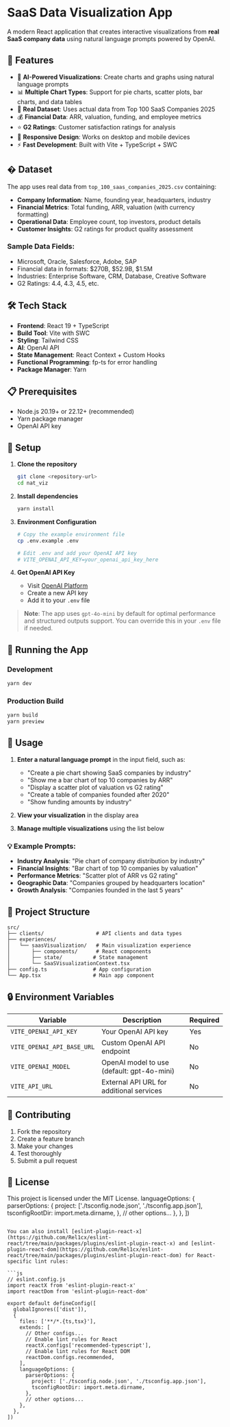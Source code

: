 # SaaS Data Visualization App

A modern React application that creates interactive visualizations from **real SaaS company data** using natural language prompts powered by OpenAI.

## 🚀 Features

- 🤖 **AI-Powered Visualizations**: Create charts and graphs using natural language prompts
- 📊 **Multiple Chart Types**: Support for pie charts, scatter plots, bar charts, and data tables
- 💾 **Real Dataset**: Uses actual data from Top 100 SaaS Companies 2025
- 💰 **Financial Data**: ARR, valuation, funding, and employee metrics
- ⭐ **G2 Ratings**: Customer satisfaction ratings for analysis
- 📱 **Responsive Design**: Works on desktop and mobile devices
- ⚡ **Fast Development**: Built with Vite + TypeScript + SWC

## � Dataset

The app uses real data from `top_100_saas_companies_2025.csv` containing:

- **Company Information**: Name, founding year, headquarters, industry
- **Financial Metrics**: Total funding, ARR, valuation (with currency formatting)
- **Operational Data**: Employee count, top investors, product details
- **Customer Insights**: G2 ratings for product quality assessment

### Sample Data Fields:
- Microsoft, Oracle, Salesforce, Adobe, SAP
- Financial data in formats: $270B, $52.9B, $1.5M
- Industries: Enterprise Software, CRM, Database, Creative Software
- G2 Ratings: 4.4, 4.3, 4.5, etc.

## 🛠️ Tech Stack

- **Frontend**: React 19 + TypeScript
- **Build Tool**: Vite with SWC
- **Styling**: Tailwind CSS
- **AI**: OpenAI API
- **State Management**: React Context + Custom Hooks
- **Functional Programming**: fp-ts for error handling
- **Package Manager**: Yarn

## 📋 Prerequisites

- Node.js 20.19+ or 22.12+ (recommended)
- Yarn package manager
- OpenAI API key

## 🔧 Setup

1. **Clone the repository**
   ```bash
   git clone <repository-url>
   cd nat_viz
   ```

2. **Install dependencies**
   ```bash
   yarn install
   ```

3. **Environment Configuration**
   ```bash
   # Copy the example environment file
   cp .env.example .env

   # Edit .env and add your OpenAI API key
   # VITE_OPENAI_API_KEY=your_openai_api_key_here
   ```

4. **Get OpenAI API Key**
   - Visit [OpenAI Platform](https://platform.openai.com/api-keys)
   - Create a new API key
   - Add it to your `.env` file

> **Note**: The app uses `gpt-4o-mini` by default for optimal performance and structured outputs support. You can override this in your `.env` file if needed.

## 🚀 Running the App

### Development
```bash
yarn dev
```

### Production Build
```bash
yarn build
yarn preview
```

## 🎯 Usage

1. **Enter a natural language prompt** in the input field, such as:
   - "Create a pie chart showing SaaS companies by industry"
   - "Show me a bar chart of top 10 companies by ARR"
   - "Display a scatter plot of valuation vs G2 rating"
   - "Create a table of companies founded after 2020"
   - "Show funding amounts by industry"

2. **View your visualization** in the display area
3. **Manage multiple visualizations** using the list below

### 💡 Example Prompts:
- **Industry Analysis**: "Pie chart of company distribution by industry"
- **Financial Insights**: "Bar chart of top 10 companies by valuation"
- **Performance Metrics**: "Scatter plot of ARR vs G2 rating"
- **Geographic Data**: "Companies grouped by headquarters location"
- **Growth Analysis**: "Companies founded in the last 5 years"

## 📁 Project Structure

```
src/
├── clients/                 # API clients and data types
├── experiences/
│   └── saasVisualization/   # Main visualization experience
│       ├── components/      # React components
│       ├── state/          # State management
│       └── SaaSVisualizationContext.tsx
├── config.ts               # App configuration
└── App.tsx                 # Main app component
```

## 🔒 Environment Variables

| Variable | Description | Required |
|----------|-------------|----------|
| `VITE_OPENAI_API_KEY` | Your OpenAI API key | Yes |
| `VITE_OPENAI_API_BASE_URL` | Custom OpenAI API endpoint | No |
| `VITE_OPENAI_MODEL` | OpenAI model to use (default: gpt-4o-mini) | No |
| `VITE_API_URL` | External API URL for additional services | No |

## 🤝 Contributing

1. Fork the repository
2. Create a feature branch
3. Make your changes
4. Test thoroughly
5. Submit a pull request

## 📄 License

This project is licensed under the MIT License.
    languageOptions: {
      parserOptions: {
        project: ['./tsconfig.node.json', './tsconfig.app.json'],
        tsconfigRootDir: import.meta.dirname,
      },
      // other options...
    },
  },
])
```

You can also install [eslint-plugin-react-x](https://github.com/Rel1cx/eslint-react/tree/main/packages/plugins/eslint-plugin-react-x) and [eslint-plugin-react-dom](https://github.com/Rel1cx/eslint-react/tree/main/packages/plugins/eslint-plugin-react-dom) for React-specific lint rules:

```js
// eslint.config.js
import reactX from 'eslint-plugin-react-x'
import reactDom from 'eslint-plugin-react-dom'

export default defineConfig([
  globalIgnores(['dist']),
  {
    files: ['**/*.{ts,tsx}'],
    extends: [
      // Other configs...
      // Enable lint rules for React
      reactX.configs['recommended-typescript'],
      // Enable lint rules for React DOM
      reactDom.configs.recommended,
    ],
    languageOptions: {
      parserOptions: {
        project: ['./tsconfig.node.json', './tsconfig.app.json'],
        tsconfigRootDir: import.meta.dirname,
      },
      // other options...
    },
  },
])
```
